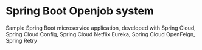 # Spring Boot Openjob system

Sample Spring Boot microservice application, developed with Spring Cloud, Spring Cloud Config, Spring Cloud Netflix Eureka, Spring Cloud OpenFeign, Spring Retry

